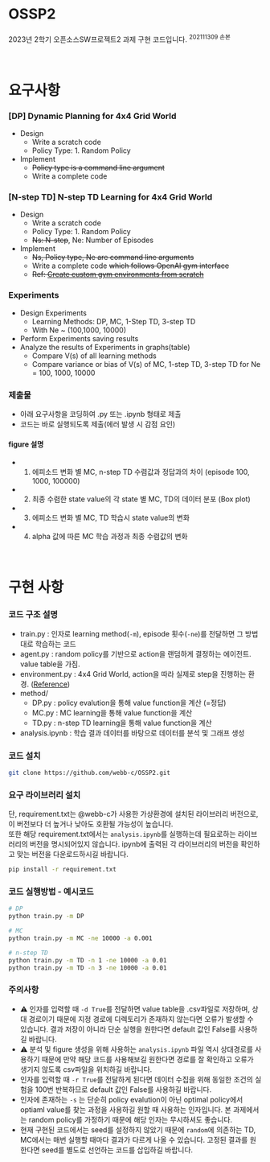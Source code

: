 # OSSP2
2023년 2학기 오픈소스SW프로젝트2 과제 구현 코드입니다. <sup>202111309 손본</sup>

<br>

# 요구사항

### [DP] Dynamic Planning for 4x4 Grid World
- Design
    - Write a scratch code
    - Policy Type: 1. Random Policy
- Implement
    - ~~Policy type is a command line argument~~
    - Write a complete code


### [N-step TD] N-step TD Learning for 4x4 Grid World
- Design
    - Write a scratch code
    - Policy Type: 1. Random Policy
    - ~~Ns: N-step~~, Ne: Number of Episodes
- Implement
    - ~~Ns, Policy type, Ne are command line arguments~~
    - Write a complete code ~~which follows OpenAI gym interface~~
    - ~~Ref: [Create custom gym environments from scratch](https://towardsdatascience.com/creating-a-custom-openai-gym-environment-for-stock-trading-be532be3910e)~~


### Experiments
- Design Experiments
    - Learning Methods: DP, MC, 1-Step TD, 3-step TD  
    - With Ne ~ (100,1000, 10000)
- Perform Experiments saving results
- Analyze the results of Experiments in graphs(table)
    - Compare V(s) of all learning methods
    - Compare variance or bias of V(s) of MC, 1-step TD, 3-step TD for Ne = 100, 1000, 10000

### 제출물
- 아래 요구사항을 코딩하여 .py 또는 .ipynb 형태로 제출
- 코드는 바로 실행되도록 제출(에러 발생 시 감점 요인)

#### figure 설명
- 1. 에피소드 변화 별 MC, n-step TD 수렴값과 정답과의 차이 (episode 100, 1000, 100000) 
- 2. 최종 수렴한 state value의 각 state 별 MC, TD의 데이터 분포 (Box plot)
- 3. 에피소드 변화 별 MC, TD 학습시 state value의 변화 
- 4. alpha 값에 따른 MC 학습 과정과 최종 수렴값의 변화

<br>


# 구현 사항
### 코드 구조 설명
- train.py : 인자로 learning method(`-m`), episode 횟수(`-ne`)를 전달하면 그 방법대로 학습하는 코드
- agent.py : random policy를 기반으로 action을 랜덤하게 결정하는 에이전트. value table을 가짐.
- environment.py : 4x4 Grid World, action을 따라 실제로 step을 진행하는 환경. ([Reference](https://github.com/seungeunrho/RLfrombasics))
- method/
    - DP.py : policy evalution을 통해 value function을 계산 (=정답)
    - MC.py : MC learning을 통해 value function을 계산
    - TD.py : n-step TD learning을 통해 value function을 계산
- analysis.ipynb : 학습 결과 데이터를 바탕으로 데이터를 분석 및 그래프 생성

### 코드 설치
```bash
git clone https://github.com/webb-c/OSSP2.git
```

### 요구 라이브러리 설치
단, requirement.txt는 @webb-c가 사용한 가상환경에 설치된 라이브러리 버전으로, 이 버전보다 더 높거나 낮아도 호환될 가능성이 높습니다.  
또한 해당 requirement.txt에서는 `analysis.ipynb`를 실행하는데 필요로하는 라이브러리의 버전을 명시되어있지 않습니다. ipynb에 출력된 각 라이브러리의 버전을 확인하고 맞는 버전을 다운로드하시길 바랍니다.
```bash
pip install -r requirement.txt
```


### 코드 실행방법 - 예시코드
```bash
# DP
python train.py -m DP

# MC
python train.py -m MC -ne 10000 -a 0.001

# n-step TD 
python train.py -m TD -n 1 -ne 10000 -a 0.01
python train.py -m TD -n 3 -ne 10000 -a 0.01
```

### 주의사항
- ⚠️ 인자를 입력할 때 `-d True`를 전달하면 value table을 .csv파일로 저장하며, 상대 경로이기 때문에 지정 경로에 디렉토리가 존재하지 않는다면 오류가 발생할 수 있습니다. 결과 저장이 아니라 단순 실행을 원한다면 default 값인 False를 사용하길 바랍니다. 
- ⚠️ 분석 및 figure 생성을 위해 사용하는 `analysis.ipynb` 파일 역시 상대경로를 사용하기 때문에 만약 해당 코드를 사용해보길 원한다면 경로를 잘 확인하고 오류가 생기지 않도록 csv파일을 위치하길 바랍니다. 
- 인자를 입력할 때 `-r True`를 전달하게 된다면 데이터 수집을 위해 동일한 조건의 실험을 100번 반복하므로 default 값인 False를 사용하길 바랍니다. 
- 인자에 존재하는 `-s` 는 단순히 policy evalution이 아닌 optimal policy에서 optiaml value를 찾는 과정을 사용하길 원할 때 사용하는 인자입니다. 본 과제에서는 random policy를 가정하기 때문에 해당 인자는 무시하셔도 좋습니다.
- 현재 구현된 코드에서는 seed를 설정하지 않았기 때문에 `random`에 의존하는 TD, MC에서는 매번 실행할 때마다 결과가 다르게 나올 수 있습니다. 고정된 결과를 원한다면 seed를 별도로 선언하는 코드를 삽입하길 바랍니다.
